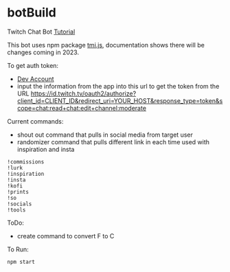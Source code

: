 # botBuild
Twitch Chat Bot [Tutorial](https://www.youtube.com/watch?v=7uSjKbAUHXg)

This bot uses npm package [tmi.js](https://tmijs.com/), documentation shows there will be changes coming in 2023.

To get auth token:
- [Dev Account](https://dev.twitch.tv/)
- input the information from the app into this url to get the token from the URL
https://id.twitch.tv/oauth2/authorize?client_id=CLIENT_ID&redirect_uri=YOUR_HOST&response_type=token&scope=chat:read+chat:edit+channel:moderate

Current commands: 
- shout out command that pulls in social media from target user
- randomizer command that pulls different link in each time used with inspiration and insta
```
!commissions
!lurk
!inspiration
!insta
!kofi
!prints
!so
!socials
!tools
```

ToDo:
- create command to convert F to C

To Run:
 ```
 npm start
 ```

